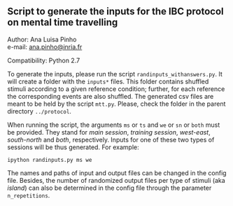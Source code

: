 ## Script to generate the inputs for the IBC protocol on mental time travelling   

Author: Ana Luisa Pinho  
e-mail: ana.pinho@inria.fr  

Compatibility: Python 2.7  

To generate the inputs, please run the script `randinputs_withanswers.py`. It will create a folder with the `inputs*` files. This folder contains shuffled stimuli according to a given reference condition; further, for each reference the corresponding events are also shuffled. The generated csv files are meant to be held by the script `mtt.py`. Please, check the folder in the parent directory `../protocol`.

When running the script, the arguments `ms` or `ts` and `we` or `sn` or `both` must be provided. They stand for *main session*, *training session*, *west-east*, *south-north* and *both*, respectively. Inputs for one of these two types of sessions will be thus generated. For example:  

`ipython randinputs.py ms we`

The names and paths of input and output files can be changed in the config file. Besides, the number of randomized output files per type of stimuli (aka *island*) can also be determined in the config file through the parameter `n_repetitions`.
